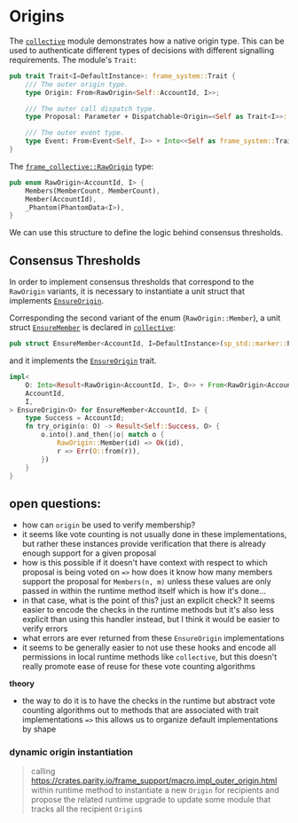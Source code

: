 # Origins

The [`collective`](https://crates.parity.io/pallet_collective/) module demonstrates how a native origin type. This can be used to authenticate different types of decisions with different signalling requirements. The module's `Trait`:

```rust
pub trait Trait<I=DefaultInstance>: frame_system::Trait {
	/// The outer origin type.
	type Origin: From<RawOrigin<Self::AccountId, I>>;

	/// The outer call dispatch type.
	type Proposal: Parameter + Dispatchable<Origin=<Self as Trait<I>>::Origin>;

	/// The outer event type.
	type Event: From<Event<Self, I>> + Into<<Self as frame_system::Trait>::Event>;
}
```

The [`frame_collective::RawOrigin`](https://crates.parity.io/pallet_collective/enum.RawOrigin.html) type:

```rust
pub enum RawOrigin<AccountId, I> {
    Members(MemberCount, MemberCount),
    Member(AccountId),
    _Phantom(PhantomData<I>),
}
```

We can use this structure to define the logic behind consensus thresholds.

## Consensus Thresholds

In order to implement consensus thresholds that correspond to the `RawOrigin` variants, it is necessary to instantiate a unit struct that implements [`EnsureOrigin`](https://crates.parity.io/sp_runtime/traits/trait.EnsureOrigin.html).

Corresponding the second variant of the enum (`RawOrigin::Member`), a unit struct [`EnsureMember`](https://crates.parity.io/pallet_collective/struct.EnsureMember.html) is declared in [`collective`](https://crates.parity.io/pallet_collective/):

```rust
pub struct EnsureMember<AccountId, I=DefaultInstance>(sp_std::marker::PhantomData<(AccountId, I)>);
```

and it implements the [`EnsureOrigin`](https://crates.parity.io/sp_runtime/traits/trait.EnsureOrigin.html) trait.

```rust
impl<
	O: Into<Result<RawOrigin<AccountId, I>, O>> + From<RawOrigin<AccountId, I>>,
	AccountId,
	I,
> EnsureOrigin<O> for EnsureMember<AccountId, I> {
	type Success = AccountId;
	fn try_origin(o: O) -> Result<Self::Success, O> {
		o.into().and_then(|o| match o {
			RawOrigin::Member(id) => Ok(id),
			r => Err(O::from(r)),
		})
	}
}
```

## open questions:
* how can `origin` be used to verify membership?
* it seems like vote counting is not usually done in these implementations, but rather these instances provide verification that there is already enough support for a given proposal
* how is this possible if it doesn't have context with respect to which proposal is being voted on `=>` how does it know how many members support the proposal for `Members(n, m)` unless these values are only passed in within the runtime method itself which is how it's done...
* in that case, what is the point of this? just an explicit check? It seems easier to encode the checks in the runtime methods but it's also less explicit than using this handler instead, but I think it would be easier to verify errors
* what errors are ever returned from these `EnsureOrigin` implementations
* it seems to be generally easier to not use these hooks and encode all permissions in local runtime methods like `collective`, but this doesn't really promote ease of reuse for these vote counting algorithms

**theory**
* the way to do it is to have the checks in the runtime but abstract vote counting algorithms out to methods that are associated with trait implementations `=>` this allows us to organize default implementations by shape 

### dynamic origin instantiation
> calling  https://crates.parity.io/frame_support/macro.impl_outer_origin.html within runtime method to instantiate a new `Origin` for recipients and propose the related runtime upgrade to update some module that tracks all the recipient `Origin`s